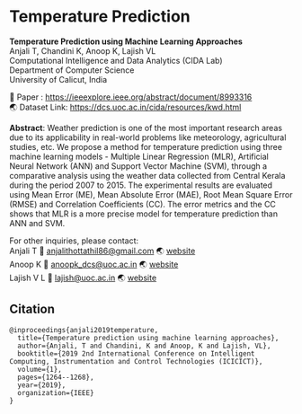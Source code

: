 # Temperature Prediction

**Temperature Prediction using Machine Learning Approaches** </br>
Anjali T, Chandini K, Anoop K, Lajish VL</br>
Computational Intelligence and Data Analytics (CIDA Lab) </br>
Department of Computer Science </br>
University of Calicut, India

:memo: Paper : https://ieeexplore.ieee.org/abstract/document/8993316 </br>
:earth_asia: Dataset Link: https://dcs.uoc.ac.in/cida/resources/kwd.html

**Abstract**: Weather prediction is one of the most important research areas due to its applicability in real-world problems like meteorology, agricultural studies, etc. We propose a method for temperature prediction using three machine learning models - Multiple Linear Regression (MLR), Artificial Neural Network (ANN) and Support Vector Machine (SVM), through a comparative analysis using the weather data collected from Central Kerala during the period 2007 to 2015. The experimental results are evaluated using Mean Error (ME), Mean Absolute Error (MAE), Root Mean Square Error (RMSE) and Correlation Coefficients (CC). The error metrics and the CC shows that MLR is a more precise model for temperature prediction than ANN and SVM.

For other inquiries, please contact: </br>
Anjali T :email: anjalithottathil86@gmail.com  :earth_asia: [website](#)</br>
Anoop K :email: anoopk_dcs@uoc.ac.in :earth_asia: [website](https://dcs.uoc.ac.in/~anoop/)</br>
Lajish V L :email: lajish@uoc.ac.in :earth_asia: [website](https://dcs.uoc.ac.in/index.php/dr-lajish-v-l)

## Citation
```
@inproceedings{anjali2019temperature,
  title={Temperature prediction using machine learning approaches},
  author={Anjali, T and Chandini, K and Anoop, K and Lajish, VL},
  booktitle={2019 2nd International Conference on Intelligent Computing, Instrumentation and Control Technologies (ICICICT)},
  volume={1},
  pages={1264--1268},
  year={2019},
  organization={IEEE}
}
```
